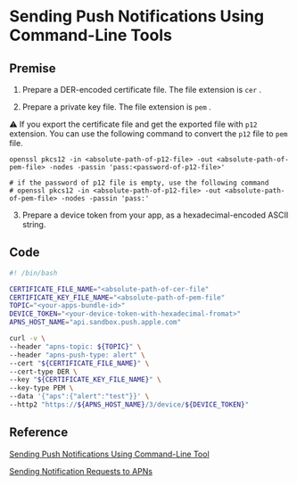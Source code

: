 # Sending Push Notifications Using Command-Line Tools



## Premise

1. Prepare a DER-encoded certificate file. The file extension is `cer` .

2. Prepare a private key file. The file extension is `pem` .

:warning: If you export the certificate file and get the exported file with  `p12` extension. You can use the following command to convert the `p12` file to `pem` file.

```shell
openssl pkcs12 -in <absolute-path-of-p12-file> -out <absolute-path-of-pem-file> -nodes -passin 'pass:<password-of-p12-file>'

# if the password of p12 file is empty, use the following command
# openssl pkcs12 -in <absolute-path-of-p12-file> -out <absolute-path-of-pem-file> -nodes -passin 'pass:'
```

3. Prepare a device token from your app, as a hexadecimal-encoded ASCII string.



## Code

```bash
#! /bin/bash

CERTIFICATE_FILE_NAME="<absolute-path-of-cer-file"
CERTIFICATE_KEY_FILE_NAME="<absolute-path-of-pem-file"
TOPIC="<your-apps-bundle-id>"
DEVICE_TOKEN="<your-device-token-with-hexadecimal-fromat>"
APNS_HOST_NAME="api.sandbox.push.apple.com"

curl -v \
--header "apns-topic: ${TOPIC}" \
--header "apns-push-type: alert" \
--cert "${CERTIFICATE_FILE_NAME}" \
--cert-type DER \
--key "${CERTIFICATE_KEY_FILE_NAME}" \
--key-type PEM \
--data '{"aps":{"alert":"test"}}' \
--http2 "https://${APNS_HOST_NAME}/3/device/${DEVICE_TOKEN}"
```



## Reference

[Sending Push Notifications Using Command-Line Tool](https://developer.apple.com/documentation/usernotifications/setting_up_a_remote_notification_server/sending_notification_requests_to_apns/)

[Sending Notification Requests to APNs](https://developer.apple.com/documentation/usernotifications/setting_up_a_remote_notification_server/sending_notification_requests_to_apns/)

